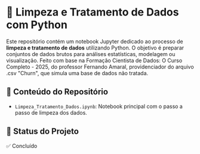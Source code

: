 # 🧹 Limpeza e Tratamento de Dados com Python

Este repositório contém um notebook Jupyter dedicado ao processo de **limpeza e tratamento de dados** utilizando Python. O objetivo é preparar conjuntos de dados brutos para análises estatísticas, modelagem ou visualização. Feito com base na Formação Cientista de Dados: O Curso Completo - 2025, do professor Fernando Amaral, providenciador do arquivo .csv "Churn", que simula uma base de dados não tratada.

## 📁 Conteúdo do Repositório

- `Limpeza_Tratamento_Dados.ipynb`: Notebook principal com o passo a passo de limpeza dos dados.

## 🚧 Status do Projeto
✅ Concluído
